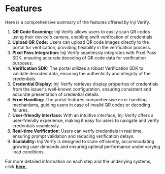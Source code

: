 # Features

Here is a comprehensive summary of the features offered by Inji Verify.

1. **QR Code Scanning:** Inji Verify allows users to easily scan QR codes using their device's camera, enabling swift verification of credentials.
2. **Upload QR Code:** Users can upload QR code images directly to the portal for verification, providing flexibility in the verification process.
3. **Pixel Pass Integration:** Inji Verify seamlessly integrates with Pixel Pass SDK, ensuring accurate decoding of QR code data for verification purposes.
4. **Verification SDK:** The portal utilizes a robust Verification SDK to validate decoded data, ensuring the authenticity and integrity of the credentials.
5. **Credential Display:** Inji Verify retrieves display properties of credentials from the issuer's well-known configuration, ensuring consistent and accurate presentation of credential details.
6. **Error Handling:** The portal features comprehensive error handling mechanisms, guiding users in case of invalid QR codes or decoding failures.
7. **User-friendly Interface:** With an intuitive interface, Inji Verify offers a user-friendly experience, making it easy for users to navigate and verify credentials seamlessly.
8. **Real-time Verification:** Users can verify credentials in real time, ensuring prompt validation and reducing verification delays.
9. **Scalability:** Inji Verify is designed to scale efficiently, accommodating growing user demands and ensuring optimal performance under varying load conditions.

For more detailed information on each step and the underlying systems, click [**here.**](https://mosip.atlassian.net/wiki/spaces/PROD/pages/1297121401/Inji+Verify+Workflow)
